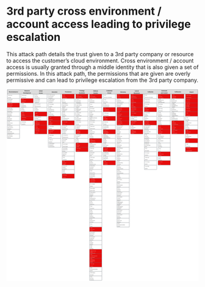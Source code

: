 # 3rd party cross environment / account access leading to privilege escalation

This attack path details the trust given to a 3rd party company or resource to access the customer’s cloud environment. Cross environment / account access is usually granted through a middle identity that is also given a set of permissions. In this attack path, the permissions that are given are overly permissive and can lead to privilege escalation from the 3rd party company.

![Explorer](./6_3rd_party_cross_environment__account_access_leading_to_privilege_escalation.svg)